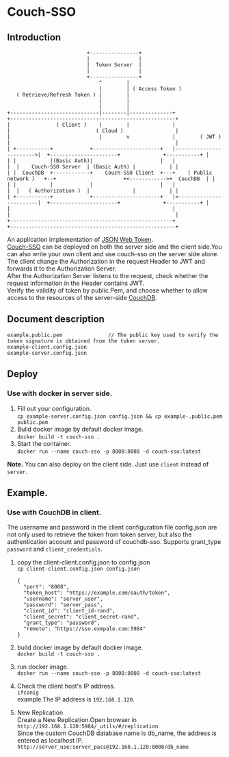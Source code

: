 # Couch-SSO

## Introduction 

```
                          +----------------+
                          |                |
                          |  Token Server  |
                          |                |
                          +----------------+ 
                              ^        |
                              |        | ( Access Token )
   ( Retrieve/Refresh Token ) |        | 
                              |        | 
                              |        | 
+-----------------------------|--------|--------------+                         +------------------------------------------------------+
|               ( Client )    |        |              |                         |                            ( Cloud )                 |
|                             |        v              |        ( JWT )          |                                                      |
| +-----------+            +----------------------+   |------------------------>|  +----------------------+              +-----------+ |
| |           |(Basic Auth)|                      |   |                         |  |    Couch-SSO Server  | (Basic Auth) |           | |
| |  CouchDB  +------------+    Couch-SSO Client  +---+    ( Public network )   +--+                      +<------------>+  CouchDB  | |
| |           |            |                      |   |                         |  |   ( Authorization )  |              |           | |
| +-----------+            +----------------------+   |<------------------------|  +----------------------+              +-----------+ |
|                                                     |                         |                                                      |
+-----------------------------------------------------+                         +------------------------------------------------------+

```
An application implementation of [JSON Web Token](https://tools.ietf.org/html/rfc7519).   
[Couch-SSO](http://github.com/dravenk/couch-sso) can be deployed on both the server side and the client side.You can also write your own client and use couch-sso on the server side alone.   
The client change the Authorization in the request Header to JWT and forwards it to the Authorization Server.  
After the Authorization Server listens to the request, check whether the request information in the Header contains JWT.   
Verify the validity of token by public.Pem, and choose whether to allow access to the resources of the server-side [CouchDB](http://couchdb.apache.org/).   

## Document description 
```
example.public.pem               // The public key used to verify the token signature is obtained from the token server.
example-client.config.json
example-server.config.json
```

## Deploy

### Use with docker in server side. 
1. Fill out your configuration.  
    `cp example-server.config.json config.json && cp example-.public.pem public.pem`
2. Build docker image by default docker image.    
    `docker build -t couch-sso .`    
3. Start the container.   
    `docker run --name couch-sso -p 8008:8008 -d couch-sso:latest`  

**Note.** 
You can also deploy on the client side. Just use `client` instead of `server`.

Example. 
--
### Use with CouchDB in client.  

The username and password in the client configuration file config.json are not only used to retrieve the token from token server, but also the authentication account and password of couchdb-sso.
Supports grant_type `password` and `client_credentials`. 

1. copy the client-client.config.json to config.json  
    `cp client-client.config.json config.json`  
    
    ```
    {
      "port": "8008",
      "token_host": "https://example.com/oauth/token",
      "username": "server_user",
      "password": "server_pass",
      "client_id": "client_id-rand",
      "client_secret": "client_secret-rand",
      "grant_type": "password",
      "remote": "https://sso.exmpale.com:5984"
    }
    ```
2. build docker image by default docker image.    
    `docker build -t couch-sso .`    
3. run docker image.   
    `docker run --name couch-sso -p 8008:8008 -d couch-sso:latest`  
4. Check the client host's IP address.  
    `ifconig`  
    example.The IP address is `192.168.1.120`.  
5. New Replication      
    Create a New Replication.Open browser in  `http://192.168.1.120:5984/_utils/#/replication`  
    Since the custom CouchDB database name is db_name, the address is entered as localhost IP.  
    `http://server_use:server_pass@192.168.1.120:8008/db_name`  
